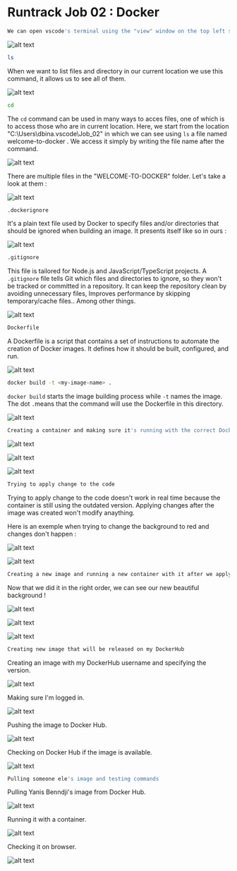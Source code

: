 # Runtrack Job 02 : Docker

```sh
We can open vscode's terminal using the "view" window on the top left side or by pressing the "CTRL+ù" command
```
![alt text](images/vscode_terminal.png)


```sh
ls
```

When we want to list files and directory in our current location we use this command, it allows us to see all of them. 

![alt text](images/ls.png)

```sh
cd
```

The `cd` command can be used in many ways to acces files, one of which is to access those who are in current location. 
Here, we start from the location "C:\Users\dbina\.vscode\Job_02" in which we can see using `ls` a file named welcome-to-docker . We access it simply by writing the file name after the command. 

![alt text](images/cd.png)

There are multiple files in the "WELCOME-TO-DOCKER" folder. Let's take a look at them :

![alt text](images/files_in_project.png)

```sh
.dockerignore 
```
It's a plain text file used by Docker to specify files and/or directories that should be ignored when building an image. It presents itself like so in ours :

 ![alt text](images/dockerignore.png)

 ```sh
 .gitignore
 ```

 This file is tailored for Node.js and JavaScript/TypeScript projects. 
 A `.gitignore` file tells Git which files and directories to ignore, so they won't be tracked or committed in a repository.
 It can keep the repository clean by avoiding unnecessary files, Improves performance by skipping temporary/cache files.. Among other things. 

 ![alt text](images/gitignore.png)

 ```sh
 Dockerfile
 ```

 A Dockerfile is a script that contains a set of instructions to automate the creation of Docker images. It defines how it should be built, configured, and run.

 ![alt text](images/Dockerfile.png)


```sh
docker build -t <my-image-name> .
```
`docker build` starts the image building process while `-t` names the image. The dot `.`means that the command will use the Dockerfile in this directory. 

![alt text](images/creating_docker_image.png)

```sh
Creating a container and making sure it's running with the correct Docker image as well as checking the port with my browser. 
```

![alt text](images/docker_run_and_check.png)

![alt text](images/Browser_port_check.png)

![alt text](images/docker_few_tasks.png)

```sh
Trying to apply change to the code
```

Trying to apply change to the code doesn't work in real time because the container is still using the outdated version. Applying changes after the image was created won't modify anaything. 

Here is an exemple when trying to change the background to red and changes don't happen : 

![alt text](images/changes_not_effective.png)

![alt text](images/browser_dont_change.png)

```sh
Creating a new image and running a new container with it after we applying changes.
```
Now that we did it in the right order, we can see our new beautiful background !

![alt text](images/creating_new_image.png)

![alt text](images/run_new_container.png)

![alt text](images/new_browser_page.png)

```sh
Creating new image that will be released on my DockerHub
```

Creating an image with my DockerHub username and specifying the version. 

![alt text](images/creating_image_in_hub.png)

Making sure I'm logged in. 

![alt text](images/logged_in.png)

Pushing the image to Docker Hub. 

![alt text](images/pushing_image.png)

Checking on Docker Hub if the image is available.

![alt text](images/Checking_hub_available.png)

```sh
Pulling someone ele's image and testing commands
```

Pulling Yanis Benndji's image from Docker Hub. 

![alt text](images/image_yanis.png)

Running it with a container. 

![alt text](images/running__yanis_image.png)

Checking it on browser.

![alt text](images/browser_yanis_image.png)




